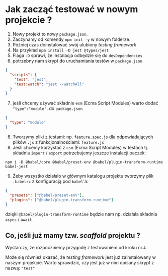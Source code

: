 # Jak zacząć testować w nowym projekcie ?

1. Nowy projekt to nowy `package.json`.
2. Zaczynamy od komendy `npm init -y` w nowym folderze.
3. Później czas doinstalować swój ulubiony _testing framework_
4. Na przykład `npm install -D jest @types/jest`
5. Flaga `-D` sprawi, że instalacja odbędzie się do `devDependencies`
6. potrzebny nam skrypt do uruchamiania testów w `package.json`

```json
{
  "scripts": {
    "test": "jest",
    "test:watch": "jest --watchAll"
  }
}
```

7. jeśli chcemy używać składnie `esm` (Ecma Script Modules) warto dodać `"type":"module"`. do `package.json`

```json
{
  "type": "module"
}
```

8. Tworzymy pliki z testami: np. `feature.spec.js` dla odpowiadających plików `.js` z funkcjonalnościami: `feature.js`
9. Jeśli chcemy korzystać z `esm` (Ecma Script Modules) w testach tj. składnia `import` / `export` potrzebujemy jeszcze instalacji paczek:

```
npm i -D @babel/core @babel/preset-env @babel/plugin-transform-runtime babel-jest
```

9. Żeby wszystko działało w głównym katalogu projektu tworzymy plik `.babelrc` z konfiguracją pod `babel`'a:

```json
{
  "presets": ["@babel/preset-env"],
  "plugins": ["@babel/plugin-transform-runtime"]
}
```

dzięki `@babel/plugin-transform-runtime` będzie nam np. działała składnia `async` / `await`

## Co, jeśli już mamy tzw. _scaffold_ projektu ?

Wystarczy, że rozpoczniemy przygodę z testowaniem od kroku nr.`4`.

Może się również okazać, że _testing framework_ jest już zainstalowany w naszym projekcie. Warto sprawdzić, czy jest już w nim opisany skrypt z nazwą: `"test"`
